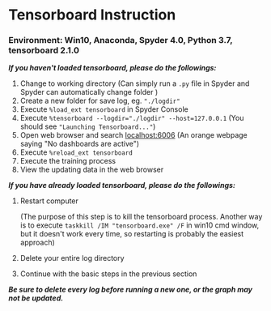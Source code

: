 # Tensorboard Instruction

### Environment: Win10,  Anaconda,  Spyder 4.0,  Python 3.7, tensorboard 2.1.0


*__If you haven't loaded tensorboard, please do the followings:__*

1. Change to working directory (Can simply run a `.py` file in Spyder and Spyder can automatically change folder )
2. Create a new folder for save log, eg. `"./logdir"`
3. Execute `%load_ext tensorboard` in Spyder Console
4. Execute `%tensorboard --logdir="./logdir" --host=127.0.0.1`  (You should see `"Launching Tensorboard..."`)
5. Open web browser and search <localhost:6006> (An orange webpage saying "No dashboards are active")
6. Execute `%reload_ext tensorboard`
7. Execute the training process
8. View the updating data in the web browser

*__If you have already loaded tensorboard, please do the followings:__*

1. Restart computer 

   (The purpose of this step is to kill the tensorboard process. Another way is to execute `taskkill /IM "tensorboard.exe" /F` in win10 cmd window, but it doesn't work every time, so restarting is probably the easiest approach)

2. Delete your entire log directory

3. Continue with the basic steps in the previous section

*__Be sure to delete every log before running a new one, or the graph may not be updated.__*